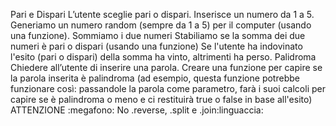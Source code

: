 Pari e Dispari
L’utente sceglie pari o dispari.
Inserisce un numero da 1 a 5.
Generiamo un numero random (sempre da 1 a 5) per il computer (usando una funzione).
Sommiamo i due numeri
Stabiliamo se la somma dei due numeri è pari o dispari (usando una funzione)
Se l'utente ha indovinato l'esito (pari o dispari) della somma ha vinto, altrimenti ha perso.
Palidroma
Chiedere all’utente di inserire una parola.
Creare una funzione per capire se la parola inserita è palindroma
(ad esempio, questa funzione potrebbe funzionare così: passandole la parola come parametro, farà i suoi calcoli per capire se è palindroma o meno e ci restituirà true o false in base all'esito)
ATTENZIONE :megafono:
No .reverse, .split e .join:linguaccia:
